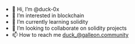 - 👋 Hi, I’m @duck-0x
- 👀 I’m interested in blockchain
- 🌱 I’m currently learning solidity
- 💞️ I’m looking to collaborate on solidity projects
- 📫 How to reach me duck_@galleon.community

<!---
duck-0x/duck-0x is a ✨ special ✨ repository because its `README.md` (this file) appears on your GitHub profile.
You can click the Preview link to take a look at your changes.
--->
